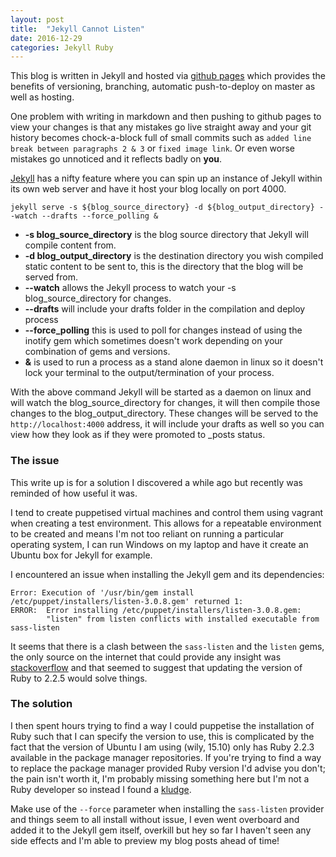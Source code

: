 ```yaml
---
layout: post
title:  "Jekyll Cannot Listen"
date: 2016-12-29
categories: Jekyll Ruby
---
```


This blog is written in Jekyll and hosted via [github pages][github pages] which provides the benefits of versioning, branching, automatic push-to-deploy on master as well as hosting.

One problem with writing in markdown and then pushing to github pages to view your changes is that any mistakes go live straight away and your git history becomes chock-a-block full of small commits such as `added line break between paragraphs 2 & 3` or `fixed image link`. Or even worse mistakes go unnoticed and it reflects badly on **you**.

[Jekyll][Jekyll] has a nifty feature where you can spin up an instance of Jekyll within its own web server and have it host your blog locally on port 4000.

`jekyll serve -s ${blog_source_directory} -d ${blog_output_directory} --watch --drafts --force_polling &`

* **-s blog_source_directory** is the blog source directory that Jekyll will compile content from.
* **-d blog_output_directory** is the destination directory you wish compiled static content to be sent to, this is the directory that the blog will be served from.
* **--watch** allows the Jekyll process to watch your -s blog_source_directory for changes.
* **--drafts** will include your drafts folder in the compilation and deploy process
* **--force_polling** this is used to poll for changes instead of using the inotify gem which sometimes doesn't work depending on your combination of gems and versions.
* **&** is used to run a process as a stand alone daemon in linux so it doesn't lock your terminal to the output/termination of your process.

With the above command Jekyll will be started as a daemon on linux and will watch the blog_source_directory for changes, it will then compile those changes to the blog_output_directory. These changes will be served to the `http://localhost:4000` address, it will include your drafts as well so you can view how they look as if they were promoted to _posts status. 

### The issue
This write up is for a solution I discovered a while ago but recently was reminded of how useful it was.

I tend to create puppetised virtual machines and control them using vagrant when creating a test environment. This allows for a repeatable environment to be created and means I'm not too reliant on running a particular operating system, I can run Windows on my laptop and have it create an Ubuntu box for Jekyll for example.

I encountered an issue when installing the Jekyll gem and its dependencies:
```
Error: Execution of '/usr/bin/gem install /etc/puppet/installers/listen-3.0.8.gem' returned 1: 
ERROR:  Error installing /etc/puppet/installers/listen-3.0.8.gem:
        "listen" from listen conflicts with installed executable from sass-listen
```
It seems that there is a clash between the `sass-listen` and the `listen` gems, the only source on the internet that could provide any insight was [stackoverflow][only other result] and that seemed to suggest that updating the version of Ruby to 2.2.5 would solve things.

### The solution
I then spent hours trying to find a way I could puppetise the installation of Ruby such that I can specify the version to use, this is complicated by the fact that the version of Ubuntu I am using (wily, 15.10) only has Ruby 2.2.3 available in the package manager repositories. If you're trying to find a way to replace the package manager provided Ruby version I'd advise you don't; the pain isn't worth it, I'm probably missing something here but I'm not a Ruby developer so instead I found a [kludge][kludge].

Make use of the `--force` parameter when installing the `sass-listen` provider and things seem to all install without issue, I even went overboard and added it to the Jekyll gem itself, overkill but hey so far I haven't seen any side effects and I'm able to preview my blog posts ahead of time! 

[github pages]:		https://pages.github.com/
[Jekyll]:			https://jekyllrb.com/
[only other result]:	https://stackoverflow.com/questions/40085215/listen-conflict-when-installing-jekyll-with-docker
[kludge]:			https://en.oxforddictionaries.com/definition/kludge




